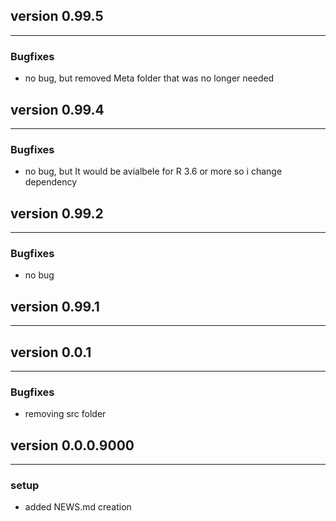 ## version 0.99.5

---


### Bugfixes

- no bug, but removed Meta folder that was no longer needed

## version 0.99.4

---


### Bugfixes

- no bug, but It would be avialbele for R 3.6 or more so i change dependency




## version 0.99.2

---


### Bugfixes

- no bug


## version 0.99.1

---


## version 0.0.1

---


### Bugfixes

- removing src folder


## version 0.0.0.9000

---

### setup

- added NEWS.md creation


